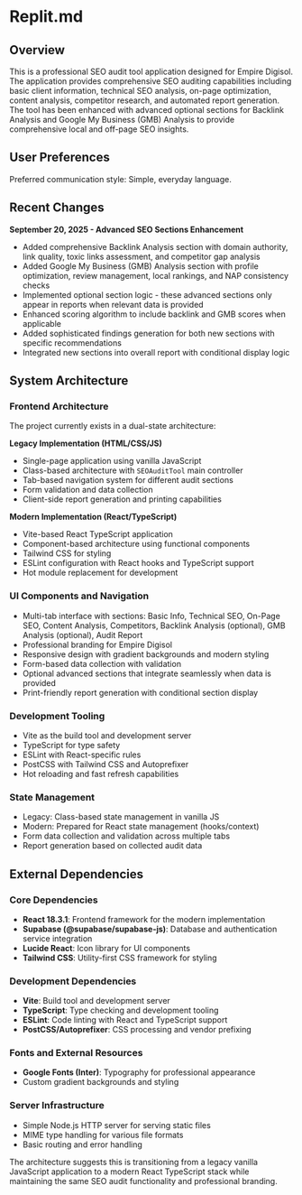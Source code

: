 # Replit.md

## Overview

This is a professional SEO audit tool application designed for Empire Digisol. The application provides comprehensive SEO auditing capabilities including basic client information, technical SEO analysis, on-page optimization, content analysis, competitor research, and automated report generation. The tool has been enhanced with advanced optional sections for Backlink Analysis and Google My Business (GMB) Analysis to provide comprehensive local and off-page SEO insights.

## User Preferences

Preferred communication style: Simple, everyday language.

## Recent Changes

**September 20, 2025 - Advanced SEO Sections Enhancement**
- Added comprehensive Backlink Analysis section with domain authority, link quality, toxic links assessment, and competitor gap analysis
- Added Google My Business (GMB) Analysis section with profile optimization, review management, local rankings, and NAP consistency checks
- Implemented optional section logic - these advanced sections only appear in reports when relevant data is provided
- Enhanced scoring algorithm to include backlink and GMB scores when applicable
- Added sophisticated findings generation for both new sections with specific recommendations
- Integrated new sections into overall report with conditional display logic

## System Architecture

### Frontend Architecture
The project currently exists in a dual-state architecture:

**Legacy Implementation (HTML/CSS/JS)**
- Single-page application using vanilla JavaScript
- Class-based architecture with `SEOAuditTool` main controller
- Tab-based navigation system for different audit sections
- Form validation and data collection
- Client-side report generation and printing capabilities

**Modern Implementation (React/TypeScript)**
- Vite-based React TypeScript application
- Component-based architecture using functional components
- Tailwind CSS for styling
- ESLint configuration with React hooks and TypeScript support
- Hot module replacement for development

### UI Components and Navigation
- Multi-tab interface with sections: Basic Info, Technical SEO, On-Page SEO, Content Analysis, Competitors, Backlink Analysis (optional), GMB Analysis (optional), Audit Report
- Professional branding for Empire Digisol
- Responsive design with gradient backgrounds and modern styling
- Form-based data collection with validation
- Optional advanced sections that integrate seamlessly when data is provided
- Print-friendly report generation with conditional section display

### Development Tooling
- Vite as the build tool and development server
- TypeScript for type safety
- ESLint with React-specific rules
- PostCSS with Tailwind CSS and Autoprefixer
- Hot reloading and fast refresh capabilities

### State Management
- Legacy: Class-based state management in vanilla JS
- Modern: Prepared for React state management (hooks/context)
- Form data collection and validation across multiple tabs
- Report generation based on collected audit data

## External Dependencies

### Core Dependencies
- **React 18.3.1**: Frontend framework for the modern implementation
- **Supabase (@supabase/supabase-js)**: Database and authentication service integration
- **Lucide React**: Icon library for UI components
- **Tailwind CSS**: Utility-first CSS framework for styling

### Development Dependencies
- **Vite**: Build tool and development server
- **TypeScript**: Type checking and development tooling
- **ESLint**: Code linting with React and TypeScript support
- **PostCSS/Autoprefixer**: CSS processing and vendor prefixing

### Fonts and External Resources
- **Google Fonts (Inter)**: Typography for professional appearance
- Custom gradient backgrounds and styling

### Server Infrastructure
- Simple Node.js HTTP server for serving static files
- MIME type handling for various file formats
- Basic routing and error handling

The architecture suggests this is transitioning from a legacy vanilla JavaScript application to a modern React TypeScript stack while maintaining the same SEO audit functionality and professional branding.